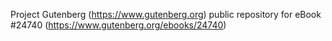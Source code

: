 Project Gutenberg (https://www.gutenberg.org) public repository for eBook #24740 (https://www.gutenberg.org/ebooks/24740)
